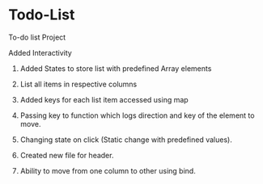 # Todo-List
To-do list Project

Added Interactivity

1. Added States to store list with predefined Array elements
2. List all items in respective columns
3. Added keys for each list item accessed using map
4. Passing key to function which logs direction and key of the element to move.
5. Changing state on click (Static change with predefined values).
6. Created new file for header.

7. Ability to move from one column to other using bind.

